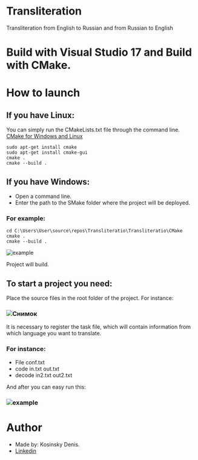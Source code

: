 # Transliteration
Transliteration from English to Russian and from Russian to English

# Build with Visual Studio 17 and Build with CMake.

# How to launch
## If you have Linux:
You can simply run the CMakeLists.txt file through the command line.
[CMake for Windows and Linux](https://cmake.org/cmake/help/latest/guide/tutorial/index.html)

```
sudo apt-get install cmake
sudo apt-get install cmake-gui
cmake .
cmake --build .
```
## If you have Windows:
+ Open a command line.
+ Enter the path to the SMake folder where the project will be deployed.
### For example: 
```
cd C:\Users\User\source\repos\Transliteratio\Transliteratio\CMake
cmake .
cmake --build .
```
![example](https://user-images.githubusercontent.com/55711116/83637386-39c10680-a5b0-11ea-85a5-6bdce755fae4.PNG)

Project will build.

## To start a project you need:
Place the source files in the root folder of the project.
For instance:
### ![Снимок](https://user-images.githubusercontent.com/55711116/83633262-56a60b80-a5a9-11ea-82ac-b6957d309d72.PNG)

It is necessary to register the task file, which will contain information from which language you want to translate.
### For instance:
+ File conf.txt
+ code in.txt out.txt
+ decode in2.txt out2.txt

And after you can easy run this:
### ![example](https://user-images.githubusercontent.com/55711116/83634444-3ecf8700-a5ab-11ea-8c60-4eb1702362d0.PNG)

# Author
+ Made by: Kosinsky Denis.
+ [Linkedin](https://www.linkedin.com/in/denys-kosinskiy-025a391aa/)
